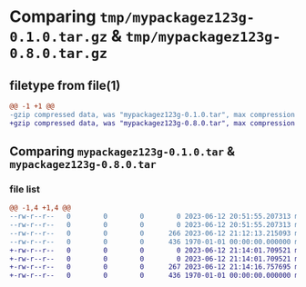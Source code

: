 # Comparing `tmp/mypackagez123g-0.1.0.tar.gz` & `tmp/mypackagez123g-0.8.0.tar.gz`

## filetype from file(1)

```diff
@@ -1 +1 @@
-gzip compressed data, was "mypackagez123g-0.1.0.tar", max compression
+gzip compressed data, was "mypackagez123g-0.8.0.tar", max compression
```

## Comparing `mypackagez123g-0.1.0.tar` & `mypackagez123g-0.8.0.tar`

### file list

```diff
@@ -1,4 +1,4 @@
--rw-r--r--   0        0        0        0 2023-06-12 20:51:55.207313 mypackagez123g-0.1.0/README.md
--rw-r--r--   0        0        0        0 2023-06-12 20:51:55.207313 mypackagez123g-0.1.0/mypackagez123g/__init__.py
--rw-r--r--   0        0        0      266 2023-06-12 21:12:13.215093 mypackagez123g-0.1.0/pyproject.toml
--rw-r--r--   0        0        0      436 1970-01-01 00:00:00.000000 mypackagez123g-0.1.0/PKG-INFO
+-rw-r--r--   0        0        0        0 2023-06-12 21:14:01.709521 mypackagez123g-0.8.0/README.md
+-rw-r--r--   0        0        0        0 2023-06-12 21:14:01.709521 mypackagez123g-0.8.0/mypackagez123g/__init__.py
+-rw-r--r--   0        0        0      267 2023-06-12 21:14:16.757695 mypackagez123g-0.8.0/pyproject.toml
+-rw-r--r--   0        0        0      436 1970-01-01 00:00:00.000000 mypackagez123g-0.8.0/PKG-INFO
```

